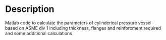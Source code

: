 # Description
Matlab code to calculate the parameters of cylinderical pressure vessel based on ASME div 1 including thickness, flanges and reinforcment required
and some additional calculations
